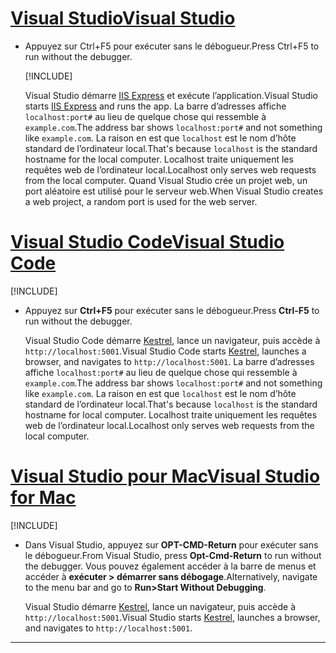 # <a name="visual-studio"></a>[<span data-ttu-id="7cfb2-101">Visual Studio</span><span class="sxs-lookup"><span data-stu-id="7cfb2-101">Visual Studio</span></span>](#tab/visual-studio)

* <span data-ttu-id="7cfb2-102">Appuyez sur Ctrl+F5 pour exécuter sans le débogueur.</span><span class="sxs-lookup"><span data-stu-id="7cfb2-102">Press Ctrl+F5 to run without the debugger.</span></span>

  [!INCLUDE[](~/includes/trustCertVS.md)]

  <span data-ttu-id="7cfb2-103">Visual Studio démarre [IIS Express](/iis/extensions/introduction-to-iis-express/iis-express-overview) et exécute l’application.</span><span class="sxs-lookup"><span data-stu-id="7cfb2-103">Visual Studio starts [IIS Express](/iis/extensions/introduction-to-iis-express/iis-express-overview) and runs the app.</span></span> <span data-ttu-id="7cfb2-104">La barre d’adresses affiche `localhost:port#` au lieu de quelque chose qui ressemble à `example.com`.</span><span class="sxs-lookup"><span data-stu-id="7cfb2-104">The address bar shows `localhost:port#` and not something like `example.com`.</span></span> <span data-ttu-id="7cfb2-105">La raison en est que `localhost` est le nom d’hôte standard de l’ordinateur local.</span><span class="sxs-lookup"><span data-stu-id="7cfb2-105">That's because `localhost` is the standard hostname for the local computer.</span></span> <span data-ttu-id="7cfb2-106">Localhost traite uniquement les requêtes web de l’ordinateur local.</span><span class="sxs-lookup"><span data-stu-id="7cfb2-106">Localhost only serves web requests from the local computer.</span></span> <span data-ttu-id="7cfb2-107">Quand Visual Studio crée un projet web, un port aléatoire est utilisé pour le serveur web.</span><span class="sxs-lookup"><span data-stu-id="7cfb2-107">When Visual Studio creates a web project, a random port is used for the web server.</span></span>
 
# <a name="visual-studio-code"></a>[<span data-ttu-id="7cfb2-108">Visual Studio Code</span><span class="sxs-lookup"><span data-stu-id="7cfb2-108">Visual Studio Code</span></span>](#tab/visual-studio-code)

  [!INCLUDE[](~/includes/trustCertVSC.md)]

* <span data-ttu-id="7cfb2-109">Appuyez sur **Ctrl+F5** pour exécuter sans le débogueur.</span><span class="sxs-lookup"><span data-stu-id="7cfb2-109">Press **Ctrl-F5** to run without the debugger.</span></span>

  <span data-ttu-id="7cfb2-110">Visual Studio Code démarre [Kestrel](xref:fundamentals/servers/kestrel), lance un navigateur, puis accède à `http://localhost:5001`.</span><span class="sxs-lookup"><span data-stu-id="7cfb2-110">Visual Studio Code starts [Kestrel](xref:fundamentals/servers/kestrel), launches a browser, and navigates to `http://localhost:5001`.</span></span> <span data-ttu-id="7cfb2-111">La barre d’adresses affiche `localhost:port#` au lieu de quelque chose qui ressemble à `example.com`.</span><span class="sxs-lookup"><span data-stu-id="7cfb2-111">The address bar shows `localhost:port#` and not something like `example.com`.</span></span> <span data-ttu-id="7cfb2-112">La raison en est que `localhost` est le nom d’hôte standard de l’ordinateur local.</span><span class="sxs-lookup"><span data-stu-id="7cfb2-112">That's because `localhost` is the standard hostname for  local computer.</span></span> <span data-ttu-id="7cfb2-113">Localhost traite uniquement les requêtes web de l’ordinateur local.</span><span class="sxs-lookup"><span data-stu-id="7cfb2-113">Localhost only serves web requests from the local computer.</span></span>

  
# <a name="visual-studio-for-mac"></a>[<span data-ttu-id="7cfb2-114">Visual Studio pour Mac</span><span class="sxs-lookup"><span data-stu-id="7cfb2-114">Visual Studio for Mac</span></span>](#tab/visual-studio-mac)

  [!INCLUDE[](~/includes/trustCertMac.md)]

* <span data-ttu-id="7cfb2-115">Dans Visual Studio, appuyez sur **OPT-CMD-Return** pour exécuter sans le débogueur.</span><span class="sxs-lookup"><span data-stu-id="7cfb2-115">From Visual Studio, press **Opt-Cmd-Return** to run without the debugger.</span></span> <span data-ttu-id="7cfb2-116">Vous pouvez également accéder à la barre de menus et accéder à **exécuter > démarrer sans débogage**.</span><span class="sxs-lookup"><span data-stu-id="7cfb2-116">Alternatively, navigate to the menu bar and go to **Run>Start Without Debugging**.</span></span>

  <span data-ttu-id="7cfb2-117">Visual Studio démarre [Kestrel](xref:fundamentals/servers/kestrel), lance un navigateur, puis accède à `http://localhost:5001`.</span><span class="sxs-lookup"><span data-stu-id="7cfb2-117">Visual Studio starts [Kestrel](xref:fundamentals/servers/kestrel), launches a browser, and navigates to `http://localhost:5001`.</span></span>

<!-- End of VS tabs -->

---